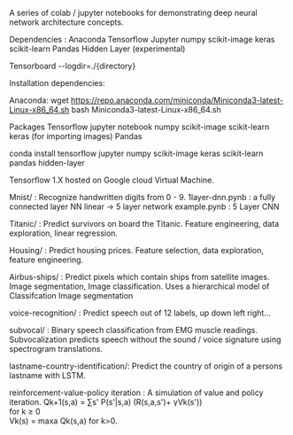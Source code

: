 A series of colab / jupyter notebooks for demonstrating deep neural network architecture concepts.

Dependencies : Anaconda Tensorflow Jupyter numpy scikit-image keras scikit-learn Pandas Hidden Layer (experimental)

Tensorboard --logdir=./{directory}

Installation dependencies:

Anaconda:
wget https://repo.anaconda.com/miniconda/Miniconda3-latest-Linux-x86_64.sh
bash Miniconda3-latest-Linux-x86_64.sh

Packages
Tensorflow
jupyter notebook
numpy
scikit-image
scikit-learn
keras (for importing images)
Pandas

conda install tensorflow jupyter numpy scikit-image keras scikit-learn pandas hidden-layer

Tensorflow 1.X hosted on Google cloud Virtual Machine.

Mnist/ : Recognize handwritten digits from 0 - 9.
	1layer-dnn.pynb : a fully connected layer NN
	linear -> 5 layer network example.pynb : 5 Layer CNN

Titanic/ : Predict survivors on board the Titanic.
Feature engineering, data exploration, linear regression.

Housing/ : Predict housing prices.  Feature selection, data exploration, feature engineering.

Airbus-ships/ : Predict pixels which contain ships from satellite images. Image segmentation, Image classification.  Uses a hierarchical model of
Classifcation
Image segmentation

voice-recognition/ : Predict speech out of 12 labels, up down left right...

subvocal/ : Binary speech classification from EMG muscle readings.  Subvocalization predicts speech without the sound / voice signature using spectrogram translations.

lastname-country-identification/: Predict the country of origin of a persons lastname with LSTM.

reinforcement-value-policy iteration : A simulation of value and policy iteration.
Qk+1(s,a)	= ∑s' P(s'|s,a) (R(s,a,s')+ γVk(s')) <br/>
for k ≥ 0 <br/>
Vk(s)	= maxa Qk(s,a)  for k>0. <br/>

